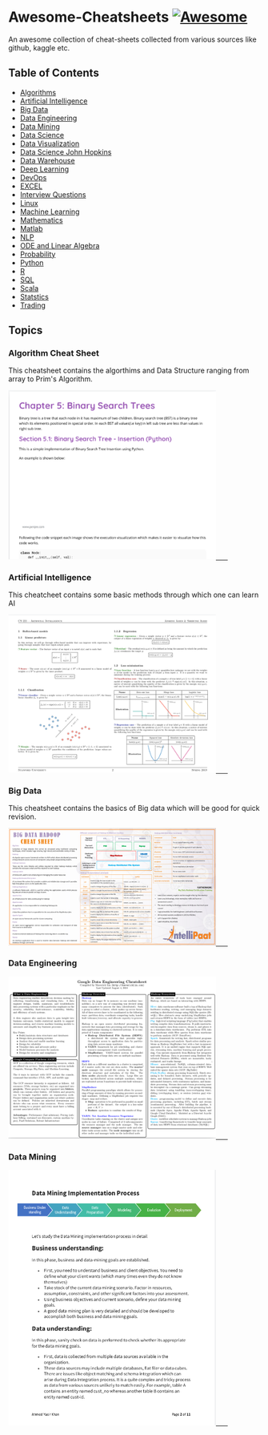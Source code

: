 # Awesome-Cheatsheets [![Awesome](https://awesome.re/badge.svg)](https://awesome.re)

An awesome collection of cheat-sheets collected from various sources like github, kaggle etc.


## Table of Contents
- [Algorithms](https://github.com/sachans/Awesome-Cheatsheets/tree/master/Algorithms)
- [Artificial Intelligence](https://github.com/sachans/Awesome-Cheatsheets/tree/master/Artificial%20Intelligence)
- [Big Data](https://github.com/sachans/Awesome-Cheatsheets/tree/master/Big%20Data)
- [Data Engineering](https://github.com/sachans/Awesome-Cheatsheets/tree/master/Data%20Engineering)
- [Data Mining](https://github.com/sachans/Awesome-Cheatsheets/tree/master/Data%20Mining)
- [Data Science](https://github.com/sachans/Awesome-Cheatsheets/tree/master/Data%20Science)
- [Data Visualization](https://github.com/sachans/Awesome-Cheatsheets/tree/master/Data%20Visualization)
- [Data Science John Hopkins](https://github.com/sachans/Awesome-Cheatsheets/tree/master/CheatSheets_john_hopkins)
- [Data Warehouse](https://github.com/sachans/Awesome-Cheatsheets/tree/master/Data%20Warehouse)
- [Deep Learning](https://github.com/sachans/Awesome-Cheatsheets/tree/master/Deep%20Learning)
- [DevOps](https://github.com/sachans/Awesome-Cheatsheets/tree/master/DevOps)
- [EXCEL](Excel/)
- [Interview Questions](https://github.com/sachans/Awesome-Cheatsheets/tree/master/Interview%20Questions)
- [Linux](https://github.com/sachans/Awesome-Cheatsheets/tree/master/LInux)
- [Machine Learning](https://github.com/sachans/Awesome-Cheatsheets/tree/master/Machine%20Learning)
- [Mathematics](https://github.com/sachans/Awesome-Cheatsheets/tree/master/Mathematics)
- [Matlab](https://github.com/sachans/Awesome-Cheatsheets/tree/master/Matlab)
- [NLP](https://github.com/sachans/Awesome-Cheatsheets/tree/master/NLP)
- [ODE and Linear Algebra](https://github.com/sachans/Awesome-Cheatsheets/tree/master/ODE%20and%20LInear%20Algebra)
- [Probability](https://github.com/sachans/Awesome-Cheatsheets/tree/master/Probability)
- [Python](https://github.com/sachans/Awesome-Cheatsheets/tree/master/Python)
- [R](https://github.com/sachans/Awesome-Cheatsheets/tree/master/R)
- [SQL](https://github.com/sachans/Awesome-Cheatsheets/tree/master/SQL)
- [Scala](https://github.com/sachans/Awesome-Cheatsheets/tree/master/Scala)
- [Statstics](https://github.com/sachans/Awesome-Cheatsheets/tree/master/Statistics)
- [Trading](https://github.com/sachans/Awesome-Cheatsheets/tree/master/Trading)


## Topics  
  
### Algorithm Cheat Sheet
This cheatsheet contains the algorthims and Data Structure ranging from array to Prim's Algorithm.


<a href="https://github.com/sachans/Awesome-Cheatsheets/blob/master/Algorithms/Algorithms.pdf"><img src="https://github.com/sachans/Awesome-Cheatsheets/blob/master/Images/Algo.png" alt="Illustration" width="415px"/> &nbsp; &nbsp; &nbsp;</a>

  
### Artificial Intelligence
This cheatcheet contains some basic methods through which one can learn AI


<a href="https://github.com/sachans/Awesome-Cheatsheets/blob/master/Artificial%20Intelligence/super-cheatsheet-artificial-intelligence.pdf"><img src="https://github.com/sachans/Awesome-Cheatsheets/blob/master/Images/AI.png" alt="Illustration" width="415px"/> &nbsp; &nbsp; &nbsp;</a>


### Big Data
This cheatsheet contains the basics of Big data which will be good for quick revision.

<a href="https://github.com/sachans/Awesome-Cheatsheets/blob/master/Big%20Data/Big-Data-Cheat-Sheet.pdf"><img src="https://github.com/sachans/Awesome-Cheatsheets/blob/master/Images/Big_data.png" alt="Illustration" width="415px"/> &nbsp; &nbsp; &nbsp;</a>


### Data Engineering


<a href="https://github.com/sachans/Awesome-Cheatsheets/blob/master/Data%20Engineering/GDE.pdf"><img src="https://github.com/sachans/Awesome-Cheatsheets/blob/master/Images/Data_engineering.png" alt="Illustration" width="415px"/> &nbsp; &nbsp; &nbsp;</a>


### Data Mining


<a href="https://github.com/sachans/Awesome-Cheatsheets/blob/master/Data%20Mining/Data%20Mining%20Process%2C%20Techniques%2C%20Tools.pdf"><img src="https://github.com/sachans/Awesome-Cheatsheets/blob/master/Images/Data_mining.png" alt="Illustration" width="415px"/> &nbsp; &nbsp; &nbsp;</a>








